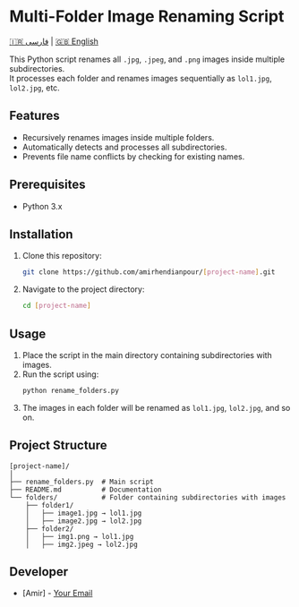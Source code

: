 # Multi-Folder Image Renaming Script

[🇮🇷 فارسی](README.fa.md) | [🇬🇧 English](README.md)

This Python script renames all `.jpg`, `.jpeg`, and `.png` images inside multiple subdirectories.  
It processes each folder and renames images sequentially as `lol1.jpg`, `lol2.jpg`, etc.

## Features
- Recursively renames images inside multiple folders.
- Automatically detects and processes all subdirectories.
- Prevents file name conflicts by checking for existing names.

## Prerequisites
- Python 3.x

## Installation
1. Clone this repository:
   ```bash
   git clone https://github.com/amirhendianpour/[project-name].git
   ```

2. Navigate to the project directory:
   ```bash
   cd [project-name]
   ```

## Usage
1. Place the script in the main directory containing subdirectories with images.
2. Run the script using:
   ```bash
   python rename_folders.py
   ```
3. The images in each folder will be renamed as `lol1.jpg`, `lol2.jpg`, and so on.

## Project Structure
```
[project-name]/
│
├── rename_folders.py  # Main script
├── README.md          # Documentation
└── folders/           # Folder containing subdirectories with images
    ├── folder1/
    │   ├── image1.jpg → lol1.jpg
    │   ├── image2.jpg → lol2.jpg
    ├── folder2/
    │   ├── img1.png → lol1.jpg
    │   ├── img2.jpeg → lol2.jpg
```

## Developer
- [Amir] - [Your Email](mailto:amir.hendianpour@gmail.com)
